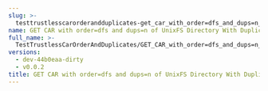 ```yaml
---
slug: >-
  testtrustlesscarorderandduplicates-get_car_with_order=dfs_and_dups=n_of_unixfs_directory_with_duplicate_files
name: GET CAR with order=dfs and dups=n of UnixFS Directory With Duplicate Files
full_name: >-
  TestTrustlessCarOrderAndDuplicates/GET_CAR_with_order=dfs_and_dups=n_of_UnixFS_Directory_With_Duplicate_Files
versions:
  - dev-44b0eaa-dirty
  - v0.0.2
title: GET CAR with order=dfs and dups=n of UnixFS Directory With Duplicate Files
---
```


